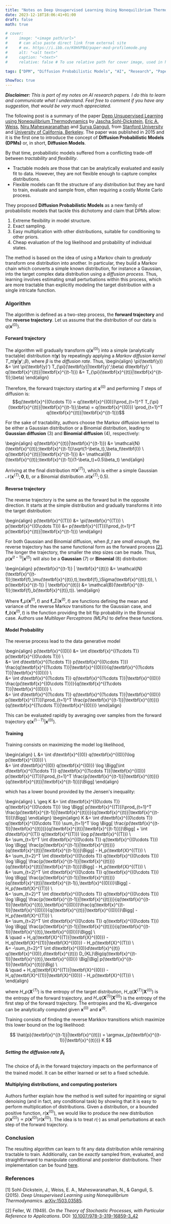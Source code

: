 ```yaml
---
title: "Notes on Deep Unsupervised Learning Using Nonequilibrium Thermodynamics"
date: 2023-12-18T18:06:41+01:00
draft: false
math: true

# cover:
#     image: "<image path/url>"
#     # can also paste direct link from external site
#     # ex. https://i.ibb.co/K0HVPBd/paper-mod-profilemode.png
#     alt: "<alt text>"
#     caption: "<text>"
#     relative: false # To use relative path for cover image, used in hugo Page-bundles

tags: ["DPM", "Diffusion Probabilistic Models", "AI", "Research", "Paper", "Machine Learning", "Deep Learning", "Probabilistic Models", "Probabilistic Graphical Models", "PGM", "Directed Models", "Thermodynamics", "Diffusion", "Markov Chain", "Statistical Physics", "Diffusion Models"]

ShowToc: true
---
```


***Disclaimer:*** *This is part of my notes on AI research papers. I do this to learn and communicate what I understand. Feel free to comment if you have any suggestion, that would be very much appreciated.*

The following post is a summary of the paper [Deep Unsupervised Learning using Nonequilibrium Thermodynamics](#1) by [Jascha Sohl-Dickstein](https://arxiv.org/search/cs?searchtype=author&query=Sohl-Dickstein,+J), [Eric A. Weiss](https://arxiv.org/search/cs?searchtype=author&query=Weiss,+E+A), [Niru Maheswaranathan](https://arxiv.org/search/cs?searchtype=author&query=Maheswaranathan,+N) and [Surya Ganguli](https://arxiv.org/search/cs?searchtype=author&query=Ganguli,+S), from [Stanford University](https://www.stanford.edu/) and [University of California, Berkeley](https://www.berkeley.edu/). The paper was published in 2015 and it is the first one to introduce the concept of **Diffusion Probabilistic Models (DPMs)** or, in short, **Diffusion Models**. 

By that time, probabilistic models suffered from a conflicting trade-off between *tractability* and *flexibility*. 
- Tractable models are those that can be analytically evaluated and easily fit to data. However, they are not flexible enough to capture complex distributions.
- Flexible models can fit the structure of any distribution but they are hard to train, evaluate and sample from, often requiring a costly Monte Carlo process.

They proposed **Diffusion Probabilistic Models** as a new family of probabilistic models that tackle this dichotomy and claim  that DPMs allow:
1. Extreme flexibility in model structure.
2. Exact sampling.
3. Easy multiplication with other distributions, suitable for conditioning to other priors.
4. Cheap evaluation of the log likelihood and probability of individual states.

<!-- The method is based on an idea from non-equilibrium statistical physics ([Jarzynski, 1997]()(see https://www.youtube.com/watch?v=LXcQx6Bu3OQ)) and sequential Monte Carlo ([Neal 2001]) -->
The method is based on the idea of using a Markov chain to *gradualy* transform one distribution into another. In particular, they build a Markov chain which converts a simple known distribution, for instance a Gaussian, into the target complex data distribution using a *diffusion process*. Thus, learning involves estimating small perturbations within this process, which are more tractable than explicitly modeling the target distribution with a single intricate function.

<!-- ----- add image here -----
caption: animation of a diffusion process, from a complex distribution to a simple one. -->


### Algorithm
The algorithm is defined as a two-step process, the **forward trajectory** and the **reverse trajectory**. Let us assume that the distribution of our data is $q(\textbf{x}^{(0)})$. 

#### Forward trajectory
The algorithm will gradually transform $q(\textbf{x}^{(0)})$ into a simple (analytically tractable) distribution $\pi(\textbf{y})$ by repeatingly applying a *Markov diffusion kernel* $T\_\pi(\textbf{y}|\textbf{y}';\beta)$, where $\beta$ is the *diffusion rate*. Thus,
\begin{align}
\pi(\textbf{y}) &= \int \pi(\textbf{y}') T_{\pi}(\textbf{y}|\textbf{y}';\beta) d\textbf{y}' \\\
q(\textbf{x}^{(t)}|\textbf{x}^{(t-1)}) &= T_{\pi}(\textbf{x}^{(t)}|\textbf{x}^{(t-1)};\beta)
\end{align}

Therefore, the forward trajectory starting at $\textbf{x}^{(0)}$ and performing $T$ steps of diffusion is:
$$q(\textbf{x}^{(0\cdots T)} = q(\textbf{x}^{(0)})\prod_{t=1}^T T_{\pi}(\textbf{x}^{(t)}|\textbf{x}^{(t-1)};\beta) = q(\textbf{x}^{(0)}) \prod_{t=1}^T q(\textbf{x}^{(t)}|\textbf{x}^{(t-1)})$$

For the sake of tractability, authors choose the Markov diffusion kernel to be either a Gaussian distribution or a Binomial distribution, leading to **Gaussian diffusion** (3) and **Binomial diffusion** (4), respectively:

\begin{align}
q(\textbf{x}^{(t)}|\textbf{x}^{(t-1)}) &= \mathcal{N}(\textbf{x}^{(t)};\textbf{x}^{(t-1)}\sqrt{1-\beta\_t},\beta\_t\textbf{I})
\\\
q(\textbf{x}^{(t)}|\textbf{x}^{(t-1)}) &= \mathcal{B}(\textbf{x}^{(t)};\textbf{x}^{(t-1)}(1-\beta\_t)+0.5\beta\_t)
\end{align}

Arriving at the final distribution $\pi(\textbf{x}^{(T)})$, which is either a simple Gaussian $\mathcal{N}(\textbf{x}^{(T)};\textbf{0}, \textbf{I})$, or a Binomial distribution $\mathcal{B}(\textbf{x}^{(T)};0.5)$.

#### Reverse trajectory

The reverse trajectory is the same as the forward but in the opposite direction. It starts at the simple distribution and gradually transforms it into the target distribution: 

\begin{align}
p(\textbf{x}^{(T)}) &= \pi(\textbf{x}^{(T)})
\\\
p(\textbf{x}^{(0\cdots T)}) &= p(\textbf{x}^{(T)})\prod_{t=1}^T p(\textbf{x}^{(t)}|\textbf{x}^{(t-1)})
\end{align}

For both Gaussian and Binomial diffusion, when $\beta\_t$ are *small enough*, the reverse trajectory has the same functional form as the forward process [[2]](#2). The longer the trajectory, the smaller the step sizes can be made. Thus, $p(\textbf{x}^{(t-1)} | \textbf{x}^{(t)})$ will also be a **Gaussian** (7) or **Binomial** (8) distribution:

\begin{align}
p(\textbf{x}^{(t-1)} | \textbf{x}^{(t)}) &= \mathcal{N}(\textbf{x}^{(t-1)};\textbf{f}\_\mu(\textbf{x}^{(t)},t),\textbf{f}\_\Sigma(\textbf{x}^{(t)},t)),
\\\
p(\textbf{x}^{(t-1)} | \textbf{x}^{(t)}) &= \mathcal{B}(\textbf{x}^{(t-1)};\textbf{f}\_b(\textbf{x}^{(t)},t)).
\end{align}

Where $\textbf{f}\_\mu(\textbf{x}^{(t)},t)$ and $\textbf{f}\_\Sigma(\textbf{x}^{(t)},t)$ are functions defining the mean and variance of the reverse Markov transitions for the Gaussian case, and $\textbf{f}\_b(\textbf{x}^{(t)},t)$ is the function providing the bit flip probability in the Binomial case. Authors use *Multilayer Perceptrons (MLPs)* to define these functions.


#### Model Probability
The reverse process lead to the data generative model 

\begin{align} 
p(\textbf{x}^{(0)}) &= \int d\textbf{x}^{(1\cdots T)} p(\textbf{x}^{(0\cdots T)}) 
\\\
&= \int d\textbf{x}^{(1\cdots T)} p(\textbf{x}^{(0\cdots T)}) \frac{q(\textbf{x}^{(1\cdots T)}|\textbf{x}^{(0)})}{q(\textbf{x}^{(1\cdots T)}|\textbf{x}^{(0)})}
\\\
&= \int d\textbf{x}^{(1\cdots T)} q(\textbf{x}^{(1\cdots T)}|\textbf{x}^{(0)}) \frac{p(\textbf{x}^{(0\cdots T)})}{q(\textbf{x}^{(1\cdots T)}|\textbf{x}^{(0)})}
\\\
&= \int d\textbf{x}^{(1\cdots T)} q(\textbf{x}^{(1\cdots T)}|\textbf{x}^{(0)}) p(\textbf{x}^{(T)})\prod_{t=1}^T \frac{p(\textbf{x}^{(t-1)}|\textbf{x}^{(t)})}{q(\textbf{x}^{(1\cdots T)}|\textbf{x}^{(0)})}
\end{align}

This can be evaluated rapidly by averaging over samples from the forward trajectory $q(\textbf{x}^{(1\cdots T)}|\textbf{x}^{(0)})$. 


#### Training
Training consists on maximizing the model log likelihood, 

\begin{align}
L &= \int d\textbf{x}^{(0)} q(\textbf{x}^{(0)})\log p(\textbf{x}^{(0)})
\\\
&= \int d\textbf{x}^{(0)} q(\textbf{x}^{(0)}) \log \Bigg\[\int d\textbf{x}^{(1\cdots T)} q(\textbf{x}^{(1\cdots T)}|\textbf{x}^{(0)}) p(\textbf{x}^{(T)})\prod_{t=1}^T \frac{p(\textbf{x}^{(t-1)}|\textbf{x}^{(t)})}{q(\textbf{x}^{(t)}|\textbf{x}^{(t-1)})}\Bigg\]
\end{align}

which has a lower bound provided by the Jensen's inequality:

\begin{align}
L \geq K &= \int d\textbf{x}^{(0\cdots T)} q(\textbf{x}^{(0\cdots T)}) \log \Bigg\[ p(\textbf{x}^{(T)})\prod_{t=1}^T \frac{p(\textbf{x}^{(t-1)}|\textbf{x}^{(t)})}{q(\textbf{x}^{(t)}|\textbf{x}^{(t-1)})}\Bigg\]
\end{align}
\begin{align}
K &= \int d\textbf{x}^{(0\cdots T)} q(\textbf{x}^{(0\cdots T)}) \sum\_{t=1}^T \log \Bigg\[ \frac{p(\textbf{x}^{(t-1)}|\textbf{x}^{(t)})}{q(\textbf{x}^{(t)}|\textbf{x}^{(t-1)})}\Bigg\] + \int d\textbf{x}^{(T)} q(\textbf{x}^{(T)}) \log p(\textbf{x}^{(T)}) \\\
&= \sum\_{t=1}^T \int d\textbf{x}^{(0\cdots T)} q(\textbf{x}^{(0\cdots T)}) \log \Bigg\[ \frac{p(\textbf{x}^{(t-1)}|\textbf{x}^{(t)})}{q(\textbf{x}^{(t)}|\textbf{x}^{(t-1)})}\Bigg\] - H\_p(\textbf{X}^{(T)}) \\\
&= \sum\_{t=2}^T \int d\textbf{x}^{(0\cdots T)} q(\textbf{x}^{(0\cdots T)}) \log \Bigg\[ \frac{p(\textbf{x}^{(t-1)}|\textbf{x}^{(t)})}{q(\textbf{x}^{(t)}|\textbf{x}^{(t-1)})}\Bigg\] - H\_p(\textbf{X}^{(T)}) \\\
&= \sum\_{t=2}^T \int d\textbf{x}^{(0\cdots T)} q(\textbf{x}^{(0\cdots T)}) \log \Bigg\[ \frac{p(\textbf{x}^{(t-1)}|\textbf{x}^{(t)})}{q(\textbf{x}^{(t)}|\textbf{x}^{(t-1)},\textbf{x}^{(0)})}\Bigg\] - H\_p(\textbf{X}^{(T)}) \\\
&= \sum\_{t=2}^T \int d\textbf{x}^{(0\cdots T)} q(\textbf{x}^{(0\cdots T)}) \log \Bigg\[ \frac{p(\textbf{x}^{(t-1)}|\textbf{x}^{(t)})}{q(\textbf{x}^{(t-1)}|\textbf{x}^{(t)},\textbf{x}^{(0)})}\frac{q(\textbf{x}^{(t-1)}|\textbf{x}^{(0)})}{q(\textbf{x}^{(t)}|\textbf{x}^{(0)})}\Bigg\] - H\_p(\textbf{X}^{(T)}) \\\
&= \sum\_{t=2}^T \int d\textbf{x}^{(0\cdots T)} q(\textbf{x}^{(0\cdots T)}) \log \Bigg\[ \frac{p(\textbf{x}^{(t-1)}|\textbf{x}^{(t)})}{q(\textbf{x}^{(t-1)}|\textbf{x}^{(t)},\textbf{x}^{(0)})}\Bigg\] \\\
& \quad + H\_q(\textbf{X}^{(T)}|\textbf{X}^{(0)}) - H\_q(\textbf{X}^{(1)}|\textbf{X}^{(0)}) - H\_p(\textbf{X}^{(T)}) \\\
&= -\sum\_{t=2}^T \int d\textbf{x}^{(0)}d\textbf{x}^{(t)} q(\textbf{x}^{(0)},d\textbf{x}^{(t)}) D_{KL}\Big(q(\textbf{x}^{(t-1)}|\textbf{x}^{(t)},\textbf{x}^{(0)}) \Big|\Big| p(\textbf{x}^{(t-1)}|\textbf{x}^{(t)})\Big) \\\
& \quad + H\_q(\textbf{X}^{(T)}|\textbf{X}^{(0)}) - H\_q(\textbf{X}^{(1)}|\textbf{X}^{(0)}) - H\_p(\textbf{X}^{(T)}) \\\
\end{align}

where $H\_p(\textbf{X}^{(T)})$ is the entropy of the target distribution, $H\_q(\textbf{X}^{(T)}|\textbf{X}^{(0)})$ is the entropy of the forward trajectory, and $H\_q(\textbf{X}^{(1)}|\textbf{X}^{(0)})$ is the entropy of the first step of the forward trajectory. The entropies and the KL-divergence can be analytically computed given $\textbf{x}^{(0)}$ and $\textbf{x}^{(t)}$.

Training consists of finding the reverse Markkov transitions which maximize this lower bound on the log likelihood:

$$ \hat{p}(\textbf{x}^{(t-1)}|\textbf{x}^{(t)}) = \argmax_{p(\textbf{x}^{(t-1)}|\textbf{x}^{(t)})} K $$

##### Setting the diffusion rate $\beta_t$
The choice of $\beta_t$ in the forward trajectory impacts on the performance of the trained model. It can be either learned or set to a fixed schedule.

#### Multiplying distributions, and computing posteriors
Authors further explain how the method is well suited for inpainting or signal denoising (and in fact, any conditional task) by showing that it is easy to perform multiplication of distributions. Given a distribution, or a bounded positive function, $r(\textbf{x}^{(0)})$, we would like to produce the new distribution $\tilde{p}(\textbf{x}^{(0)}) \propto p(\textbf{x}^{(0)})r(\textbf{x}^{(0)})$. The idea is to treat $r(\cdot)$ as small perturbations at each step of the forward trajectory. 

### Conclusion
The resulting algorithm can learn to fit any data distribution while remaining tractable to train. Additionally, can be *exactly* sampled from, evaluated, and straightforward to manipulate conditional and posterior distributions. Their implementation can be found [here](https://github.com/Sohl-Dickstein/Diffusion-Probabilistic-Models).


### References
<a id="1">[1]</a> Sohl-Dickstein, J., Weiss, E. A., Maheswaranathan, N., & Ganguli, S. (2015). *Deep Unsupervised Learning using Nonequilibrium Thermodynamics*. [arXiv:1503.03585](https://arxiv.org/abs/1503.03585).

<a id="2">[2]</a> Feller, W. (1949). *On the Theory of Stochastic Processes, with Particular Reference to Applications*. DOI: [10.1007/978-3-319-16859-3_42](https://doi.org/10.1007/978-3-319-16859-3_42)
